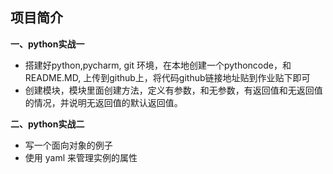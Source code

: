 ## 项目简介

**一、python实战一**

- 搭建好python,pycharm, git 环境，在本地创建一个pythoncode，和README.MD, 上传到github上，将代码github链接地址贴到作业贴下即可
- 创建模块，模块里面创建方法，定义有参数，和无参数，有返回值和无返回值的情况，并说明无返回值的默认返回值。

**二、python实战二**

- 写一个面向对象的例子
- 使用 yaml 来管理实例的属性